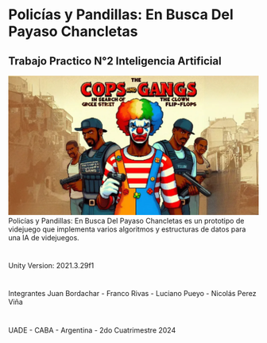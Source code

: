 # Policías y Pandillas: En Busca Del Payaso Chancletas 
## Trabajo Practico N°2 Inteligencia Artificial
![alt text](https://github.com/lpueyoUADE/Cops-Gangs/blob/main/Assets/Images/portada.png?raw=true)
Policías y Pandillas: En Busca Del Payaso Chancletas es un prototipo de videjuego que implementa varios algoritmos y estructuras de datos para una IA de videjuegos.
#

Unity
Version: 2021.3.29f1

#

Integrantes
Juan Bordachar - Franco Rivas - Luciano Pueyo - Nicolás Perez Viña

#

UADE - CABA - Argentina - 2do Cuatrimestre 2024
